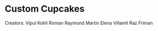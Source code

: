Custom Cupcakes
=============
Creators:
Vipul Kohli
Roman
Raymond Martin
Elena Villamil
Raz Friman

